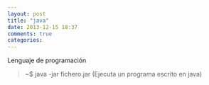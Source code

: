 ```yaml
---
layout: post
title: "java"
date: 2013-12-15 18:37
comments: true
categories: 
---
```

Lenguaje de programación

>~$ java -jar fichero.jar  (Ejecuta un programa escrito en java)

